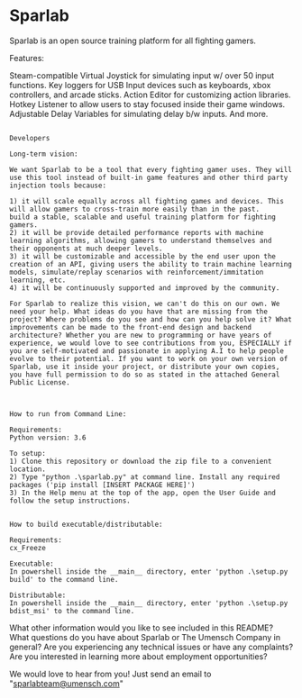 # Sparlab

Sparlab is an open source training platform for all fighting gamers. 

Features:

Steam-compatible Virtual Joystick for simulating input w/ over 50 input functions.
Key loggers for USB Input devices such as keyboards, xbox controllers, and arcade sticks. 
Action Editor for customizing action libraries. 
Hotkey Listener to allow users to stay focused inside their game windows. 
Adjustable Delay Variables for simulating delay b/w inputs. 
And more.

~~~~~~~~~~~~~~~~~~~~~~~~~~~~~~~~~~~~~~~~~~~~~~~~~~~~~~~~~~~~~~~~~~~~~~~~~~~~~~~~~~~~~~~~~~~~~~~~~~~~~~~~~~~~~~~~~~~~~~~~~~~~~~~~

Developers

Long-term vision:

We want Sparlab to be a tool that every fighting gamer uses. They will use this tool instead of built-in game features and other third party injection tools because:

1) it will scale equally across all fighting games and devices. This will allow gamers to cross-train more easily than in the past.
build a stable, scalable and useful training platform for fighting gamers. 
2) it will be provide detailed performance reports with machine learning algorithms, allowing gamers to understand themselves and their opponents at much deeper levels. 
3) it will be customizable and accessible by the end user upon the creation of an API, giving users the ability to train machine learning models, simulate/replay scenarios with reinforcement/immitation learning, etc.
4) it will be continuously supported and improved by the community. 

For Sparlab to realize this vision, we can't do this on our own. We need your help. What ideas do you have that are missing from the project? Where problems do you see and how can you help solve it? What improvements can be made to the front-end design and backend architecture? Whether you are new to programming or have years of experience, we would love to see contributions from you, ESPECIALLY if you are self-motivated and passionate in applying A.I to help people evolve to their potential. If you want to work on your own version of Sparlab, use it inside your project, or distribute your own copies, you have full permission to do so as stated in the attached General Public License. 



How to run from Command Line: 

Requirements:
Python version: 3.6

To setup: 
1) Clone this repository or download the zip file to a convenient location.
2) Type "python .\sparlab.py" at command line. Install any required packages ('pip install [INSERT PACKAGE HERE]') 
3) In the Help menu at the top of the app, open the User Guide and follow the setup instructions.


How to build executable/distributable: 

Requirements:
cx_Freeze

Executable:
In powershell inside the __main__ directory, enter 'python .\setup.py build' to the command line.

Distributable:
In powershell inside the __main__ directory, enter 'python .\setup.py bdist_msi' to the command line. 

~~~~~~~~~~~~~~~~~~~~~~~~~~~~~~~~~~~~~~~~~~~~~~~~~~~~~~~~~~~~~~~~~~~~~~~~~~~~~~~~~~~~~~~~~~~~~~~~~~~~~~~~~~~~~~~~~~~~~~~~~~~~~~~~

What other information would you like to see included in this README? 
What questions do you have about Sparlab or The Umensch Company in general? 
Are you experiencing any technical issues or have any complaints? 
Are you interested in learning more about employment opportunities?

We would love to hear from you!
Just send an email to "sparlabteam@umensch.com" 




